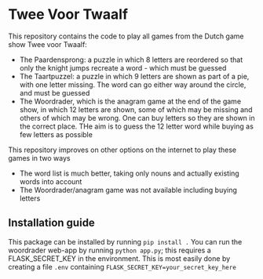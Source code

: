 # Twee Voor Twaalf
This repository contains the code to play all games from the Dutch game show Twee voor Twaalf:

* The Paardensprong: a puzzle in which 8 letters are reordered so that only the knight jumps
recreate a word - which must be guessed
* The Taartpuzzel: a puzzle in which 9 letters are shown as part of a pie, with one letter
missing. The word can go either way around the circle, and must be guessed
* The Woordrader, which is the anagram game at the end of the game show, in which
12 letters are shown, some of which may be missing and others of which may be wrong. One can buy letters
so they are shown in the correct place. THe aim is to guess the 12 letter word while buying as few 
letters as possible

This repository improves on other options on the internet to play these games in two ways
* The word list is much better, taking only nouns and actually existing words into account
* The Woordrader/anagram game was not available including buying letters

## Installation guide
This package can be installed by running `pip install .` 
You can run the woordrader web-app by running  `python app.py`; this requires a 
FLASK_SECRET_KEY in the environment. This is most easily done by creating a file
`.env` containing `FLASK_SECRET_KEY=your_secret_key_here`